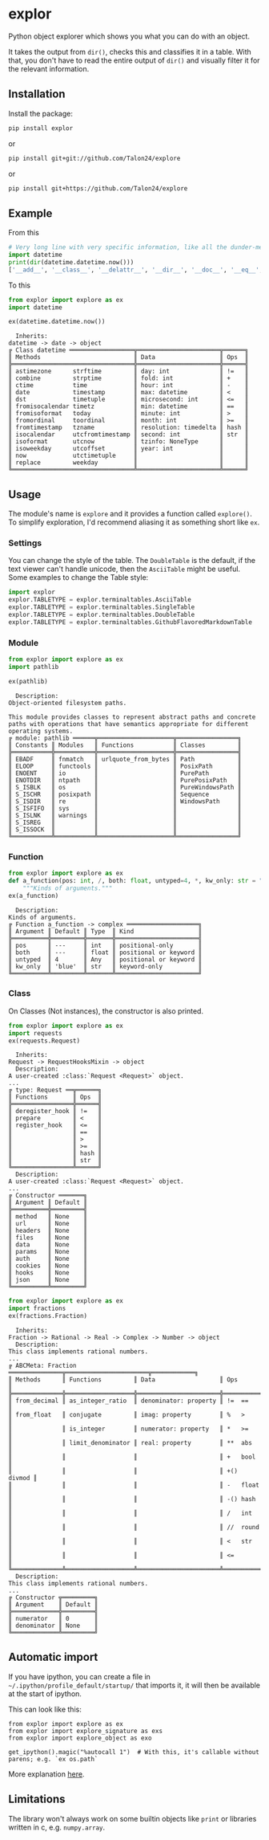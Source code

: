 # explor
Python object explorer which shows you what you can do with an object.

It takes the output from `dir()`, checks this and classifies it in a table.
With that, you don't have to read the entire output of `dir()` and visually
filter it for the relevant information.

## Installation

Install the package:
```bash
pip install explor
```
or
```bash
pip install git+git://github.com/Talon24/explore
```
or
```bash
pip install git+https://github.com/Talon24/explore
```

## Example

From this

```python
# Very long line with very specific information, like all the dunder-methods
import datetime
print(dir(datetime.datetime.now()))
['__add__', '__class__', '__delattr__', '__dir__', '__doc__', '__eq__', '__format__', '__ge__', '__getattribute__', '__getstate__', '__gt__', '__hash__', '__init__', '__init_subclass__', '__le__', '__lt__', '__ne__', '__new__', '__radd__', '__reduce__', '__reduce_ex__', '__repr__', '__rsub__', '__setattr__', '__sizeof__', '__str__', '__sub__', '__subclasshook__', 'astimezone', 'combine', 'ctime', 'date', 'day', 'dst', 'fold', 'fromisocalendar', 'fromisoformat', 'fromordinal', 'fromtimestamp', 'hour', 'isocalendar', 'isoformat', 'isoweekday', 'max', 'microsecond', 'min', 'minute', 'month', 'now', 'replace', 'resolution', 'second', 'strftime', 'strptime', 'time', 'timestamp', 'timetuple', 'timetz', 'today', 'toordinal', 'tzinfo', 'tzname', 'utcfromtimestamp', 'utcnow', 'utcoffset', 'utctimetuple', 'weekday', 'year']
```

To this

```python
from explor import explore as ex
import datetime

ex(datetime.datetime.now())
```
```
  Inherits: 
datetime -> date -> object
╔ Class datetime ══════════════════╦═══════════════════════╦══════╗
║ Methods                          ║ Data                  ║ Ops  ║
╠══════════════════════════════════╬═══════════════════════╬══════╣
║ astimezone      strftime         ║ day: int              ║ !=   ║
║ combine         strptime         ║ fold: int             ║ +    ║
║ ctime           time             ║ hour: int             ║ -    ║
║ date            timestamp        ║ max: datetime         ║ <    ║
║ dst             timetuple        ║ microsecond: int      ║ <=   ║
║ fromisocalendar timetz           ║ min: datetime         ║ ==   ║
║ fromisoformat   today            ║ minute: int           ║ >    ║
║ fromordinal     toordinal        ║ month: int            ║ >=   ║
║ fromtimestamp   tzname           ║ resolution: timedelta ║ hash ║
║ isocalendar     utcfromtimestamp ║ second: int           ║ str  ║
║ isoformat       utcnow           ║ tzinfo: NoneType      ║      ║
║ isoweekday      utcoffset        ║ year: int             ║      ║
║ now             utctimetuple     ║                       ║      ║
║ replace         weekday          ║                       ║      ║
╚══════════════════════════════════╩═══════════════════════╩══════╝
```

## Usage

The module's name is `explore` and it provides a function called `explore()`.
To simplify exploration, I'd recommend aliasing it as something short like `ex`.
### Settings

You can change the style of the table. The `DoubleTable` is the default, if the text viewer can't handle unicode,
then the `AsciiTable` might be useful. Some examples to change the Table style:
```python
import explor
explor.TABLETYPE = explor.terminaltables.AsciiTable
explor.TABLETYPE = explor.terminaltables.SingleTable
explor.TABLETYPE = explor.terminaltables.DoubleTable
explor.TABLETYPE = explor.terminaltables.GithubFlavoredMarkdownTable
```

### Module

```python
from explor import explore as ex
import pathlib

ex(pathlib)
```
```
  Description:
Object-oriented filesystem paths.

This module provides classes to represent abstract paths and concrete
paths with operations that have semantics appropriate for different
operating systems.
╔ module: pathlib ══════╦═════════════════════╦═════════════════╗
║ Constants ║ Modules   ║ Functions           ║ Classes         ║
╠═══════════╬═══════════╬═════════════════════╬═════════════════╣
║ EBADF     ║ fnmatch   ║ urlquote_from_bytes ║ Path            ║
║ ELOOP     ║ functools ║                     ║ PosixPath       ║
║ ENOENT    ║ io        ║                     ║ PurePath        ║
║ ENOTDIR   ║ ntpath    ║                     ║ PurePosixPath   ║
║ S_ISBLK   ║ os        ║                     ║ PureWindowsPath ║
║ S_ISCHR   ║ posixpath ║                     ║ Sequence        ║
║ S_ISDIR   ║ re        ║                     ║ WindowsPath     ║
║ S_ISFIFO  ║ sys       ║                     ║                 ║
║ S_ISLNK   ║ warnings  ║                     ║                 ║
║ S_ISREG   ║           ║                     ║                 ║
║ S_ISSOCK  ║           ║                     ║                 ║
╚═══════════╩═══════════╩═════════════════════╩═════════════════╝
```

### Function

```python
from explor import explore as ex
def a_function(pos: int, /, both: float, untyped=4, *, kw_only: str = "blue") -> complex:
    """Kinds of arguments."""
ex(a_function)
```
```
  Description:
Kinds of arguments.
╔ Function a_function -> complex ════════════════════╗
║ Argument ║ Default ║ Type  ║ Kind                  ║
╠══════════╬═════════╬═══════╬═══════════════════════╣
║ pos      ║ ---     ║ int   ║ positional-only       ║
║ both     ║ ---     ║ float ║ positional or keyword ║
║ untyped  ║ 4       ║ Any   ║ positional or keyword ║
║ kw_only  ║ 'blue'  ║ str   ║ keyword-only          ║
╚══════════╩═════════╩═══════╩═══════════════════════╝
```

### Class

On Classes (Not instances), the constructor is also printed.

```python
from explor import explore as ex
import requests
ex(requests.Request)
```
```
  Inherits: 
Request -> RequestHooksMixin -> object
  Description:
A user-created :class:`Request <Request>` object.
...
╔ type: Request ══╦══════╗
║ Functions       ║ Ops  ║
╠═════════════════╬══════╣
║ deregister_hook ║ !=   ║
║ prepare         ║ <    ║
║ register_hook   ║ <=   ║
║                 ║ ==   ║
║                 ║ >    ║
║                 ║ >=   ║
║                 ║ hash ║
║                 ║ str  ║
╚═════════════════╩══════╝
  Description:
A user-created :class:`Request <Request>` object.
...
╔ Constructor ═══════╗
║ Argument ║ Default ║
╠══════════╬═════════╣
║ method   ║ None    ║
║ url      ║ None    ║
║ headers  ║ None    ║
║ files    ║ None    ║
║ data     ║ None    ║
║ params   ║ None    ║
║ auth     ║ None    ║
║ cookies  ║ None    ║
║ hooks    ║ None    ║
║ json     ║ None    ║
╚══════════╩═════════╝
```

```python
from explor import explore as ex
import fractions
ex(fractions.Fraction)
```
```
  Inherits: 
Fraction -> Rational -> Real -> Complex -> Number -> object
  Description:
This class implements rational numbers.
...
╔ ABCMeta: Fraction ═══════════════╦═══════════════════════╦════════════╗
║ Methods      ║ Functions         ║ Data                  ║ Ops        ║
╠══════════════╬═══════════════════╬═══════════════════════╬════════════╣
║ from_decimal ║ as_integer_ratio  ║ denominator: property ║ !=  ==     ║
║ from_float   ║ conjugate         ║ imag: property        ║ %   >      ║
║              ║ is_integer        ║ numerator: property   ║ *   >=     ║
║              ║ limit_denominator ║ real: property        ║ **  abs    ║
║              ║                   ║                       ║ +   bool   ║
║              ║                   ║                       ║ +() divmod ║
║              ║                   ║                       ║ -   float  ║
║              ║                   ║                       ║ -() hash   ║
║              ║                   ║                       ║ /   int    ║
║              ║                   ║                       ║ //  round  ║
║              ║                   ║                       ║ <   str    ║
║              ║                   ║                       ║ <=         ║
╚══════════════╩═══════════════════╩═══════════════════════╩════════════╝
  Description:
This class implements rational numbers.
...
╔ Constructor ╦═════════╗
║ Argument    ║ Default ║
╠═════════════╬═════════╣
║ numerator   ║ 0       ║
║ denominator ║ None    ║
╚═════════════╩═════════╝
```

## Automatic import
If you have ipython, you can create a file in `~/.ipython/profile_default/startup/` that imports it,
it will then be available at the start of ipython.

This can look like this:
```
from explor import explore as ex
from explor import explore_signature as exs
from explor import explore_object as exo

get_ipython().magic("%autocall 1")  # With this, it's callable without parens; e.g. `ex os.path`
```

More explanation [here](https://towardsdatascience.com/how-to-automatically-import-your-favorite-libraries-into-ipython-or-a-jupyter-notebook-9c69d89aa343).


## Limitations

The library won't always work on some builtin objects like `print` or libraries written in c, e.g. `numpy.array`.
